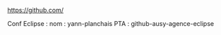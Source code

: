https://github.com/

Conf Eclipse : 
	nom : 	yann-planchais
	PTA : 	github-ausy-agence-eclipse 
			
